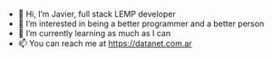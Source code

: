 - 👋 Hi, I’m Javier, full stack LEMP developer
- 👀 I’m interested in being a better programmer and a better person
- 🌱 I’m currently learning as much as I can
- 📫 You can reach me at https://datanet.com.ar

<!---
DEV7163/DEV7163 is a ✨ special ✨ repository because its `README.md` (this file) appears on your GitHub profile.
You can click the Preview link to take a look at your changes.
--->
